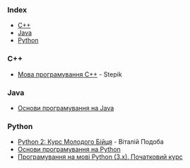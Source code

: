 ### Index

* [C++](#cpp)
* [Java](#java)
* [Python](#python)


<h3 id="cpp">C++</h3>

* [Мова програмування C++](https://stepik.org/course/67114) - Stepik


### Java

* [Основи програмування на Java](https://courses.prometheus.org.ua/courses/EPAM/JAVA101/2016_T2/about)


### Python

* [Python 2: Курс Молодого Бійця](http://www.vitaliypodoba.com/tutorials/python2-beginners-course/) - Віталій Подоба
* [Основи програмування на Python](https://courses.prometheus.org.ua/courses/KPI/Programming101/2015_T1/about)
* [Програмування на мові Python (3.x). Початковий курс](https://sites.google.com/site/pythonukr/vstup)
